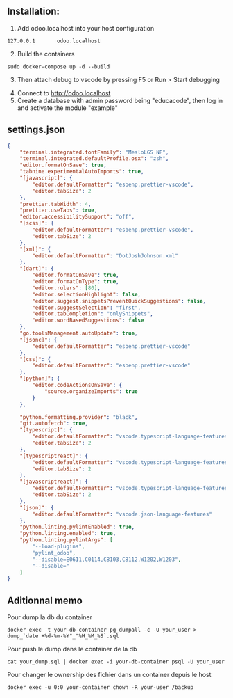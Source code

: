 ## Installation:

1. Add odoo.localhost into your host configuration
```
127.0.0.1       odoo.localhost
```

2. Build the containers
```
sudo docker-compose up -d --build
```

3. Then attach debug to vscode by pressing F5 or Run > Start debugging
<!-- 
## Liste des extensions interressantes:

![alt text](extensions.png) -->
4. Connect to http://odoo.localhost
5. Create a database with admin password being "educacode", then log in
and activate the module "example"

## settings.json

```json
{
	"terminal.integrated.fontFamily": "MesloLGS NF",
	"terminal.integrated.defaultProfile.osx": "zsh",
	"editor.formatOnSave": true,
	"tabnine.experimentalAutoImports": true,
	"[javascript]": {
		"editor.defaultFormatter": "esbenp.prettier-vscode",
		"editor.tabSize": 2
	},
	"prettier.tabWidth": 4,
	"prettier.useTabs": true,
	"editor.accessibilitySupport": "off",
	"[scss]": {
		"editor.defaultFormatter": "esbenp.prettier-vscode",
		"editor.tabSize": 2
	},
	"[xml]": {
		"editor.defaultFormatter": "DotJoshJohnson.xml"
	},
	"[dart]": {
		"editor.formatOnSave": true,
		"editor.formatOnType": true,
		"editor.rulers": [80],
		"editor.selectionHighlight": false,
		"editor.suggest.snippetsPreventQuickSuggestions": false,
		"editor.suggestSelection": "first",
		"editor.tabCompletion": "onlySnippets",
		"editor.wordBasedSuggestions": false
	},
	"go.toolsManagement.autoUpdate": true,
	"[jsonc]": {
		"editor.defaultFormatter": "esbenp.prettier-vscode"
	},
	"[css]": {
		"editor.defaultFormatter": "esbenp.prettier-vscode"
	},
	"[python]": {
		"editor.codeActionsOnSave": {
			"source.organizeImports": true
		}
	},

	"python.formatting.provider": "black",
	"git.autofetch": true,
	"[typescript]": {
		"editor.defaultFormatter": "vscode.typescript-language-features",
		"editor.tabSize": 2
	},
	"[typescriptreact]": {
		"editor.defaultFormatter": "vscode.typescript-language-features",
		"editor.tabSize": 2
	},
	"[javascriptreact]": {
		"editor.defaultFormatter": "vscode.typescript-language-features",
		"editor.tabSize": 2
	},
	"[json]": {
		"editor.defaultFormatter": "vscode.json-language-features"
	},
	"python.linting.pylintEnabled": true,
	"python.linting.enabled": true,
	"python.linting.pylintArgs": [
		"--load-plugins",
		"pylint_odoo",
		"--disable=E0611,C0114,C8103,C8112,W1202,W1203",
		"--disable="
	]
}
```

## Aditionnal memo

Pour dump la db du container
```
docker exec -t your-db-container pg_dumpall -c -U your_user > dump_`date +%d-%m-%Y"_"%H_%M_%S`.sql
```

Pour push le dump dans le container de la db
```
cat your_dump.sql | docker exec -i your-db-container psql -U your_user
```

Pour changer le ownership des fichier dans un container depuis le host
```
docker exec -u 0:0 your-container chown -R your-user /backup
```